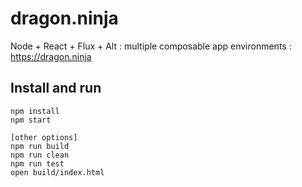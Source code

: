 # dragon.ninja

Node + React + Flux + Alt : multiple composable app environments : https://dragon.ninja

## Install and run

```
npm install
npm start

[other options]
npm run build
npm run clean
npm run test
open build/index.html
```